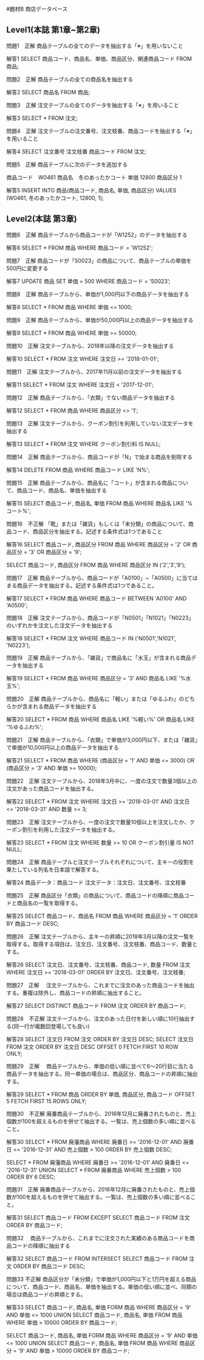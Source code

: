 #題材B 商店データベース

## Level1(本誌 第1章~第2章)

問題1　正解
商品テーブルの全てのデータを抽出する「※」を用いないこと

解答1
SELECT 商品コード、商品名、単価、商品区分、関連商品コード FROM 商品;

問題2　正解
商品テーブルの全ての商品名を抽出する

解答2
SELECT 商品名 FROM 商品;

問題3　正解
注文テーブルの全てのデータを抽出する「※」を用いること

解答3
SELECT * FROM 注文;

問題4　正解
注文テーブルの注文番号、注文枝番、商品コードを抽出する「※」を用いること

解答4
SELECT 注文番号 注文枝番 商品コード FROM 注文;

問題5　正解
商品テーブルに次のデータを追加する

商品コード　W0461
商品名　冬のあったかコート
単価 12800
商品区分 1

解答5
INSERT INTO 商品(商品コード, 商品名, 単価, 商品区分) VALUES (W0461, 冬のあったかコート, 12800, 1);

## Level2(本誌 第3章)
問題6　正解
商品テーブルから商品コードが「W1252」のデータを抽出する

解答6
SELECT * FROM 商品 WHERE 商品コード = 'W1252';

問題7　正解
商品コードが「S0023」の商品について、商品テーブルの単価を500円に変更する

解答7
UPDATE 商品 SET 単価 = 500 WHERE 商品コード = ’S0023’;

問題8　正解
商品テーブルから、単価が1,000円以下の商品データを抽出する

解答8
SELECT * FROM 商品 WHERE 単価 <= 1000;

問題9　正解
商品テーブルから、単価が50,000円以上の商品データを抽出する

解答9
SELECT * FROM 商品 WHERE 単価 >= 50000;

問題10　正解
注文テーブルから、2018年以降の注文データを抽出する

解答10
SELECT * FROM 注文 WHERE 注文日 >= '2018-01-01';

問題11　正解
注文テーブルから、2017年11月以前の注文データを抽出する

解答11
SELECT * FROM 注文 WHERE 注文日 < '2017-12-01';

問題12　正解
商品テーブルから、「衣類」でない商品データを抽出する

解答12
SELECT * FROM 商品 WHERE 商品区分 <> '1';

問題13　正解
注文テーブルから、クーポン割引を利用していない注文データを抽出する

解答13
SELECT * FROM 注文 WHERE クーポン割引料 IS NULL;

問題14　正解
商品テーブルから、商品コードが「N」で始まる商品を削除する

解答14
DELETE FROM 商品 WHERE 商品コード LIKE 'N%';

問題15　正解
商品テーブルから、商品名に「コート」が含まれる商品について、商品コード、商品名、単価を抽出する

解答15
SELECT 商品コード, 商品名, 単価 FROM 商品 WHERE 商品名 LIKE '%コート%';

問題16　不正解
「靴」または「雑貨」もしくは「未分類」の商品について、商品コード、商品区分を抽出する。記述する条件式は1つであること

解答16
SELECT 商品コード, 商品区分 FROM 商品 WHERE 商品区分 = '2' OR 商品区分 = '3' OR 商品区分 = '9';

SELECT 商品コード, 商品区分 FROM 商品 WHERE 商品区分 IN ('2','3','9');

問題17　正解
商品テーブルから、商品コードが「A0100」~「A0500」に当てはまる商品データを抽出する。記述する条件式は1つであること。

解答17
SELECT * FROM 商品 WHERE 商品コード BETWEEN 'A0100' AND 'A0500';

問題18　正解
注文テーブルから、商品コードが「N0501」「N1021」「N0223」のいずれかを注文した注文データを抽出する

解答18
SELECT * FROM 注文 WHERE 商品コード IN ('N0501','N1021', 'N0223');

問題19　正解
商品テーブルから、「雑貨」で商品名に「水玉」が含まれる商品データを抽出する

解答19
SELECT * FROM 商品 WHERE 商品区分 = '3' AND 商品名 LIKE '%水玉%';

問題20　正解
商品テーブルから、商品名に「軽い」または「ゆるふわ」のどちらかが含まれる商品データを抽出する

解答20
SELECT * FROM 商品 WHERE 商品名 LIKE '%軽い%' OR 商品名 LIKE '%ゆるふわ%';

問題21　正解
商品テーブルから、「衣類」で単価が3,000円以下、または「雑貨」で単価が10,000円以上の商品データを抽出する

解答21
SELECT * FROM 商品 WHERE (商品区分 = '1' AND 単価 <= 3000) OR (商品区分 = '3' AND 単価 >= 10000);

問題22　正解
注文テーブルから、2018年3月中に、一度の注文で数量3個以上の注文があった商品コードを抽出する。

解答22
SELECT * FROM 注文 WHERE 注文日 >= '2018-03-01' AND 注文日 <= '2018-03-31' AND 数量 >= 3;

問題23　正解
注文テーブルから、一度の注文で数量10個以上を注文したか、クーポン割引を利用した注文データを抽出する。

解答23
SELECT * FROM 注文 WHERE 数量 >= 10 OR クーポン割引量 IS NOT NULL;

問題24　正解
商品テーブルと注文テーブルそれぞれについて、主キーの役割を果たしている列名を日本語で解答する。

解答24
商品データ：商品コード
注文データ：注文日、注文番号、注文枝番

問題25　正解
商品区分「衣類」の商品について、商品コードの降順に商品コードと商品名の一覧を取得する。

解答25
SELECT 商品コード、商品名 FROM 商品 WHERE 商品区分 = '1' ORDER BY 商品コード DESC;

問題26　正解
注文テーブルから、主キーの昇順に2018年3月以降の注文一覧を取得する。取得する項目は、注文日、注文番号、注文枝番、商品コード、数量とする。

解答26
SELECT 注文日、注文番号、注文枝番、商品コード, 数量 FROM 注文 WHERE 注文日 >= '2018-03-01' ORDER BY 注文日、注文番号、注文枝番;

問題27　正解　
注文テーブルから、これまでに注文のあった商品コードを抽出する。重複は除外し、商品コードの昇順に抽出すること。

解答27
SELECT DISTINCT 商品コード FROM 注文 ORDER BY 商品コード;

問題28　不正解
注文テーブルから、注文のあった日付を新しい順に10行抽出する(同一行が複数回登場しても良い)

解答28
SELECT 注文日 FROM 注文 ORDER BY 注文日 DESC;
SELECT 注文日 FROM 注文 ORDER BY 注文日 DESC OFFSET 0 FETCH FIRST 10 ROW　ONLY;

問題29　正解　
商品テーブルから、単価の低い順に並べて6〜20行目に当たる商品データを抽出する。同一単価の場合は、商品区分、商品コードの昇順に抽出する。

解答29
SELECT * FROM 商品 ORDER BY 単価, 商品区分, 商品コード OFFSET 5 FETCH FIRST 15 ROWS ONLY;

問題30　不正解
廃番商品テーブルから、2016年12月に廃番されたものと、売上個数が100を超えるものを併せて抽出する。一覧は、売上個数の多い順に並べること。

解答30
SELECT * FROM 廃藩商品 WHERE 廃番日 >= '2016-12-01' AND 廃番日 <= '2016-12-31' AND 売上個数 > 100 ORDER BY 売上個数 DESC;

SELECT * FROM 廃藩商品 WHERE 廃番日 >= '2016-12-01' AND 廃番日 <= '2016-12-31' UNION SELECT * FROM 廃番商品 WHERE 売上個数 > 100 ORDER BY 6 DESC;

問題31　正解
廃番商品テーブルから、2016年12月に廃番されたものと、売上個数が100を超えるものを併せて抽出する。一覧は、売上個数の多い順に並べること。

解答31
SELECT 商品コード FROM EXCEPT SELECT 商品コード FROM 注文 ORDER BY 商品コード;

問題32　
商品テーブルから、これまでに注文された実績のある商品コードを商品コードの降順に抽出する

解答32
SELECT 商品コード FROM INTERSECT SELECT 商品コード FROM 注文 ORDER BY 商品コード DESC;

問題33 不正解
商品区分が「未分類」で単価が1,000円以下と1万円を超える商品について、商品コード、商品名、単価を抽出する。単価の低い順に並べ、同類の場合は商品コードの昇順とする。

解答33
SELECT 商品コード, 商品名, 単価 FORM 商品 WHERE 商品区分 = '9' AND 単価 <= 1000 UNION SELECT 商品コード, 商品名, 単価 FROM 商品 WHERE 単価 > 10000 ORDER BY 商品コード;

SELECT 商品コード, 商品名, 単価 FORM 商品 WHERE 商品区分 = '9' AND 単価 <= 1000 UNION SELECT 商品コード, 商品名, 単価 FROM 商品 WHERE 商品区分 = '9' AND 単価 > 10000 ORDER BY 商品コード;
